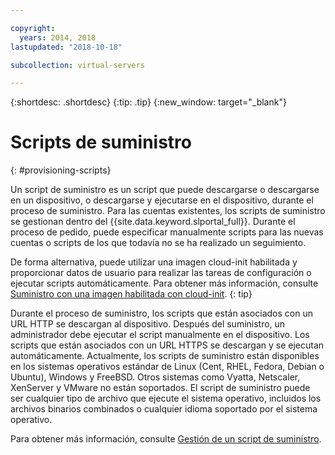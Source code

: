 ```yaml
---

copyright:
  years: 2014, 2018
lastupdated: "2018-10-18"

subcollection: virtual-servers

---
```


{:shortdesc: .shortdesc}
{:tip: .tip}
{:new_window: target="_blank"}

# Scripts de suministro
{: #provisioning-scripts}

Un script de suministro es un script que puede descargarse o descargarse en un dispositivo, o descargarse y ejecutarse en el dispositivo, durante el proceso de suministro. Para las cuentas existentes, los scripts de suministro se gestionan dentro del {{site.data.keyword.slportal_full}}. Durante el proceso de pedido, puede especificar manualmente scripts para las nuevas cuentas o scripts de los que todavía no se ha realizado un seguimiento.

De forma alternativa, puede utilizar una imagen cloud-init habilitada y proporcionar datos de usuario para realizar las tareas de configuración o ejecutar scripts automáticamente. Para obtener más información, consulte [Suministro con una imagen habilitada con cloud-init](/docs/infrastructure/image-templates?topic=image-templates-provisioning-with-a-cloud-init-enabled-image#provisioning-with-a-cloud-init-enabled-image).
{: tip}

Durante el proceso de suministro, los scripts que están asociados con un URL HTTP se descargan al dispositivo. Después del suministro, un administrador debe ejecutar el script manualmente en el dispositivo. Los scripts que están asociados con un URL HTTPS se descargan y se ejecutan automáticamente. Actualmente, los scripts de suministro están disponibles en los sistemas operativos estándar de Linux (Cent, RHEL, Fedora, Debian o Ubuntu), Windows y FreeBSD. Otros sistemas como Vyatta, Netscaler, XenServer y VMware no están soportados. El script de suministro puede ser cualquier tipo de archivo que ejecute el sistema operativo, incluidos los archivos binarios combinados o cualquier idioma soportado por el sistema operativo.

Para obtener más información, consulte [Gestión de un script de suministro](/docs/vsi?topic=virtual-servers-managing-a-provisioning-script).
